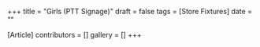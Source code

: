 +++
title = "Girls (PTT Signage)"
draft = false
tags = [Store Fixtures]
date = ""

[Article]
contributors = []
gallery = []
+++